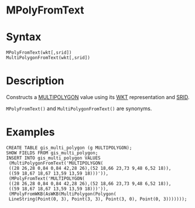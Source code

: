 # MPolyFromText

#

# Syntax

```
MPolyFromText(wkt[,srid])
MultiPolygonFromText(wkt[,srid])
```

#

# Description

Constructs a [MULTIPOLYGON](../wkb/multipolygonfromwkb.md) value using its [WKT](wkt-definition.md) representation and [SRID](/en/srid/).

`MPolyFromText()` and `MultiPolygonFromText()` are synonyms.

#

# Examples

```
CREATE TABLE gis_multi_polygon (g MULTIPOLYGON);
SHOW FIELDS FROM gis_multi_polygon;
INSERT INTO gis_multi_polygon VALUES
 (MultiPolygonFromText('MULTIPOLYGON(
 ((28 26,28 0,84 0,84 42,28 26),(52 18,66 23,73 9,48 6,52 18)),
 ((59 18,67 18,67 13,59 13,59 18)))')),
 (MPolyFromText('MULTIPOLYGON(
 ((28 26,28 0,84 0,84 42,28 26),(52 18,66 23,73 9,48 6,52 18)),
 ((59 18,67 18,67 13,59 13,59 18)))')),
 (MPolyFromWKB(AsWKB(MultiPolygon(Polygon(
 LineString(Point(0, 3), Point(3, 3), Point(3, 0), Point(0, 3)))))));
```